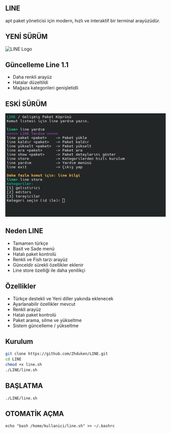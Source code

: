 ## LINE
apt paket yöneticisi için modern, hızlı ve interaktif bir terminal arayüzüdür.

## YENİ SÜRÜM
![LINE Logo](line1.1.png)
## Güncelleme Line 1.1
- Daha renkli arayüz
- Hatalar düzeltildi
- Mağaza kategorileri genişletidli
  
## ESKİ SÜRÜM
![LINE Logo](line.png)

## Neden LINE
- Tamamen türkçe
- Basit ve Sade menü
- Hatalı paket kontrolü
- Renkli ve Fish tarzı arayüz
- Günceldir sürekli özellikler eklenir
- Line store özelliği ile daha yenilikçi
  
## Özellikler
- Türkçe destekli ve Yeni diller yakında eklenecek
- Ayarlanabilir özellikler mevcut
- Renkli arayüz
- Hatalı paket kontrolü
- Paket arama, silme ve yükseltme
- Sistem güncelleme / yükseltme

## Kurulum
```bash
git clone https://github.com/Zhduken/LINE.git
cd LINE
chmod +x line.sh
./LINE/line.sh 
```
## BAŞLATMA
```
./LINE/line.sh 
```
## OTOMATİK AÇMA
```
echo "bash /home/kullanici/line.sh" >> ~/.bashrc
```

